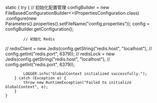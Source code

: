 static {
try {
// 初始化配置管理
configBuilder = new FileBasedConfigurationBuilder<>(PropertiesConfiguration.class)
.configure(new Parameters().properties().setFileName("config.properties"));
config = configBuilder.getConfiguration();

            // 初始化 Redis
//            redisClient = new Jedis(config.getString("redis.host", "localhost"),
//                    config.getInt("redis.port", 6379));
//            redisLock = new Jedis(config.getString("redis.host", "localhost"),
//                    config.getInt("redis.port", 6379));

            LOGGER.info("GlobalContext initialized successfully.");
        } catch (Exception e) {
            throw new RuntimeException("Failed to initialize GlobalContext", e);
        }
    }
